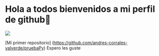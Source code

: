 # Hola a todos bienvenidos a mi perfil de github👋

![](https://wallpaperaccess.com/full/2493466.jpg)

[Mi primer repositorio] (https://github.com/andres-corrales-valverde/pruebaPy) Espero les guste
<!--
**andres-corrales-valverde/andres-corrales-valverde** is a ✨ _special_ ✨ repository because its `README.md` (this file) appears on your GitHub profile.

Here are some ideas to get you started:

- 🔭 I’m currently working on ...
- 🌱 I’m currently learning ...
- 👯 I’m looking to collaborate on ...
- 🤔 I’m looking for help with ...
- 💬 Ask me about ...
- 📫 How to reach me: ...
- 😄 Pronouns: ...
- ⚡ Fun fact: ...
-->
